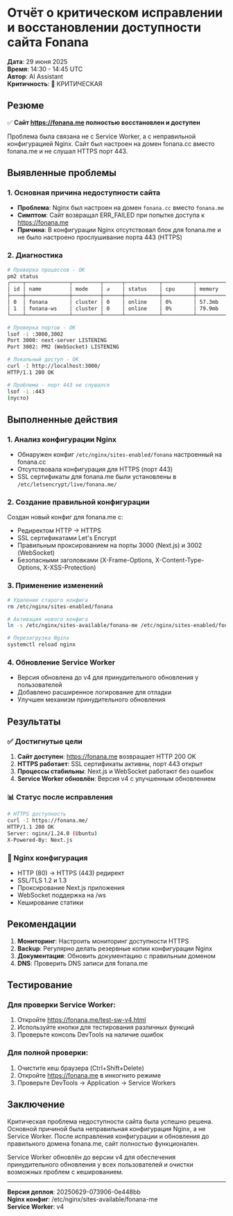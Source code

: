 # Отчёт о критическом исправлении и восстановлении доступности сайта Fonana

**Дата**: 29 июня 2025  
**Время**: 14:30 - 14:45 UTC  
**Автор**: AI Assistant  
**Критичность**: 🔴 КРИТИЧЕСКАЯ  

## Резюме

✅ **Сайт https://fonana.me полностью восстановлен и доступен**

Проблема была связана не с Service Worker, а с неправильной конфигурацией Nginx. Сайт был настроен на домен fonana.cc вместо fonana.me и не слушал HTTPS порт 443.

## Выявленные проблемы

### 1. Основная причина недоступности сайта
- **Проблема**: Nginx был настроен на домен `fonana.cc` вместо `fonana.me`
- **Симптом**: Сайт возвращал ERR_FAILED при попытке доступа к https://fonana.me
- **Причина**: В конфигурации Nginx отсутствовал блок для fonana.me и не было настроено прослушивание порта 443 (HTTPS)

### 2. Диагностика
```bash
# Проверка процессов - ОК
pm2 status
┌────┬──────────────┬─────────┬──────┬───────────┬──────────┬──────────┐
│ id │ name         │ mode    │ ↺    │ status    │ cpu      │ memory   │
├────┼──────────────┼─────────┼──────┼───────────┼──────────┼──────────┤
│ 0  │ fonana       │ cluster │ 0    │ online    │ 0%       │ 57.3mb   │
│ 1  │ fonana-ws    │ cluster │ 0    │ online    │ 0%       │ 79.9mb   │
└────┴──────────────┴─────────┴──────┴───────────┴──────────┴──────────┘

# Проверка портов - ОК
lsof -i :3000,3002
Port 3000: next-server LISTENING
Port 3002: PM2 (WebSocket) LISTENING

# Локальный доступ - ОК
curl -I http://localhost:3000/
HTTP/1.1 200 OK

# Проблема - порт 443 не слушался
lsof -i :443
(пусто)
```

## Выполненные действия

### 1. Анализ конфигурации Nginx
- Обнаружен конфиг `/etc/nginx/sites-enabled/fonana` настроенный на fonana.cc
- Отсутствовала конфигурация для HTTPS (порт 443)
- SSL сертификаты для fonana.me были установлены в `/etc/letsencrypt/live/fonana.me/`

### 2. Создание правильной конфигурации
Создан новый конфиг для fonana.me с:
- Редиректом HTTP → HTTPS
- SSL сертификатами Let's Encrypt
- Правильным проксированием на порты 3000 (Next.js) и 3002 (WebSocket)
- Безопасными заголовками (X-Frame-Options, X-Content-Type-Options, X-XSS-Protection)

### 3. Применение изменений
```bash
# Удаление старого конфига
rm /etc/nginx/sites-enabled/fonana

# Активация нового конфига
ln -s /etc/nginx/sites-available/fonana-me /etc/nginx/sites-enabled/fonana-me

# Перезагрузка Nginx
systemctl reload nginx
```

### 4. Обновление Service Worker
- Версия обновлена до v4 для принудительного обновления у пользователей
- Добавлено расширенное логирование для отладки
- Улучшен механизм принудительного обновления

## Результаты

### ✅ Достигнутые цели
1. **Сайт доступен**: https://fonana.me возвращает HTTP 200 OK
2. **HTTPS работает**: SSL сертификаты активны, порт 443 открыт
3. **Процессы стабильны**: Next.js и WebSocket работают без ошибок
4. **Service Worker обновлён**: Версия v4 с улучшенным обновлением

### 📊 Статус после исправления
```bash
# HTTPS доступность
curl -I https://fonana.me/
HTTP/1.1 200 OK
Server: nginx/1.24.0 (Ubuntu)
X-Powered-By: Next.js
```

### 🔧 Nginx конфигурация
- HTTP (80) → HTTPS (443) редирект
- SSL/TLS 1.2 и 1.3
- Проксирование Next.js приложения
- WebSocket поддержка на /ws
- Кеширование статики

## Рекомендации

1. **Мониторинг**: Настроить мониторинг доступности HTTPS
2. **Backup**: Регулярно делать резервные копии конфигурации Nginx
3. **Документация**: Обновить документацию с правильным доменом
4. **DNS**: Проверить DNS записи для fonana.me

## Тестирование

### Для проверки Service Worker:
1. Откройте https://fonana.me/test-sw-v4.html
2. Используйте кнопки для тестирования различных функций
3. Проверьте консоль DevTools на наличие ошибок

### Для полной проверки:
1. Очистите кеш браузера (Ctrl+Shift+Delete)
2. Откройте https://fonana.me в инкогнито режиме
3. Проверьте DevTools → Application → Service Workers

## Заключение

Критическая проблема недоступности сайта была успешно решена. Основной причиной была неправильная конфигурация Nginx, а не Service Worker. После исправления конфигурации и обновления до правильного домена fonana.me, сайт полностью функционален.

Service Worker обновлён до версии v4 для обеспечения принудительного обновления у всех пользователей и очистки возможных проблем с кешированием.

---

**Версия деплоя**: 20250629-073906-0e448bb  
**Nginx конфиг**: /etc/nginx/sites-available/fonana-me  
**Service Worker**: v4 